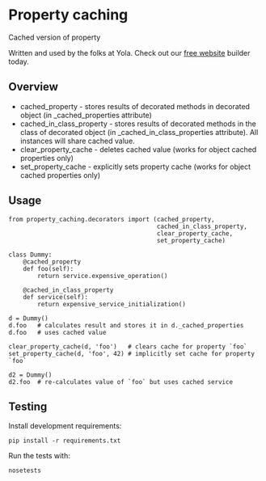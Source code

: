 # Property caching

Cached version of property

Written and used by the folks at Yola. Check out our [free website][1] builder today.

## Overview

- cached_property - stores results of decorated methods in decorated object
(in _cached_properties attribute)
- cached_in_class_property - stores results of decorated methods in the class of decorated object
(in _cached_in_class_properties attribute). All instances will share cached value.
- clear_property_cache - deletes cached value (works for object cached properties only)
- set_property_cache - explicitly sets property cache (works for object cached properties only)

## Usage
    from property_caching.decorators import (cached_property,
                                             cached_in_class_property,
                                             clear_property_cache,
                                             set_property_cache)

    class Dummy:
        @cached_property
        def foo(self):
            return service.expensive_operation()

        @cached_in_class_property
        def service(self):
            return expensive_service_initialization()

    d = Dummy()
    d.foo   # calculates result and stores it in d._cached_properties
    d.foo   # uses cached value

    clear_property_cache(d, 'foo')   # clears cache for property `foo`
    set_property_cache(d, 'foo', 42) # implicitly set cache for property `foo`

    d2 = Dummy()
    d2.foo  # re-calculates value of `foo` but uses cached service


## Testing

Install development requirements:

    pip install -r requirements.txt

Run the tests with:

    nosetests

[1]:https://www.yola.com/